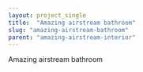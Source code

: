 ```yaml
---
layout: project_single
title:  "Amazing airstream bathroom"
slug: "amazing-airstream-bathroom"
parent: "amazing-airstream-interior"
---
```

Amazing airstream bathroom